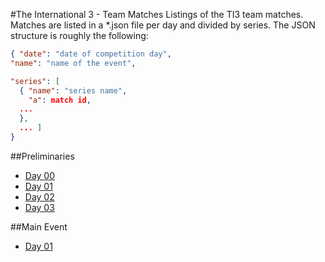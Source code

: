 #The International 3 - Team Matches
Listings of the TI3 team matches. Matches are listed in a *.json file per day and divided by series.
The JSON structure is roughly the following:
```json
{ "date": "date of competition day",
"name": "name of the event",

"series": [ 
  { "name": "series name",
	"a": match id,
  ...
  },
  ... ]
}
```

##Preliminaries
* [Day 00](prelims_day_00.json)
* [Day 01](prelims_day_01.json)
* [Day 02](prelims_day_02.json)
* [Day 03](prelims_day_03.json)

##Main Event
* [Day 01](main_event_day_01.json)
